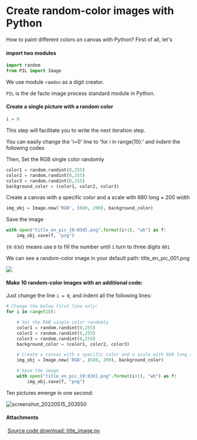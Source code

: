 # Create random-color images with Python


How to paint different colors on canvas with Python? First of all, let's 

#### import two modules


```python
import random
from PIL import Image 
```

We use module `ramdon` as a digit creator.

`PIL` is the de facto image process standard module in Python.

#### Create a single picture with a random color

```python
i = 0
```
This step will facilitate you to write the next iteration step.

You can easily change the 'i=0' line to 'for i in range(10):'  and indent the following codes

Then, Set the RGB single color randomly

```python
color1 = random.randint(0,255)
color2 = random.randint(0,255)
color3 = random.randint(0,255)
background_color = (color1, color2, color3)
```
Create a canvas with a specific color and a scale with 680 long × 200 width
```python
img_obj = Image.new('RGB', (680, 200), background_color)
```
Save the image
```python
with open("title_en_pic_{0:03d}.png".format(i+1), "wb") as f:
    img_obj.save(f, "png")
```
`{0:03d}` means use `0` to fill the number until `1` turn to three digits `001`

We can see a random-color image in your default path: title_en_pic_001.png

![](https://doraemonj.github.io/pics/title_en_pic_001.png)

#### Make 10 random-color images with an additional code:

Just change the line `i = 0`, and indent all the following lines:

```python
# Change the below first line only:
for i in range(10):						

    # Set the RGB single color randomly
    color1 = random.randint(0,255)
    color2 = random.randint(0,255)
    color3 = random.randint(0,255)
    background_color = (color1, color2, color3)

    # Create a canvas with a specific color and a scale with 680 long × 200 width
    img_obj = Image.new('RGB', (680, 200), background_color)

    # Save the image
    with open("title_en_pic_{0:03d}.png".format(i+1), "wb") as f:
        img_obj.save(f, "png")
```

Ten pictures emerge in one second:

![screenshot_20220515_203550](https://doraemonj.github.io/pics/screenshot_20220515_203550.png)

#### Attachments

​	[Source code download: title_image.py](https://doraemonj.github.io/docs/title_image.py)


